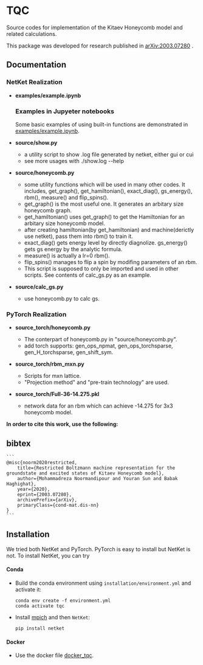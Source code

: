 # TQC

Source codes for implementation of the Kitaev Honeycomb model and related calculations.

This package was developed for research published in [arXiv:2003.07280](https://arxiv.org/abs/2003.07280) .

## Documentation

### NetKet Realization

- **examples/example.ipynb**

    ### Examples in Jupyeter notebooks

    Some basic examples of using built-in functions are demonstrated in [examples/example.ipynb](examples/example.ipynb).

- **source/show.py**

    - a utility script to show .log file generated by netket, either gui or cui
    - see more usages with ./show.log --help

- **source/honeycomb.py**

    - some utility functions which will be used in many other codes. It includes, get_graph(), get_hamiltonian(), exact_diag(), gs_energy(), rbm(), measure() and flip_spins().
    - get_graph() is the most useful one. It generates an arbitary size honeycomb graph.
    - get_hamiltonian() uses get_graph() to get the Hamiltonian for an arbitary size honeycomb model.
    - after creating hamiltonian(by get_hamiltonian) and machine(derictly use netket), pass them into rbm() to train it.
    - exact_diag() gets energy level by directly diagnolize. gs_energy() gets gs energy by the analytic formula.
    - measure() is actually a lr=0 rbm().
    - flip_spins() manages to flip a spin by modifing parameters of an rbm.
    - This script is supposed to only be imported and used in other scripts. See contents of calc_gs.py as an example.

- **source/calc_gs.py**
    - use honeycomb.py to calc gs.

### PyTorch Realization

- __source_torch/honeycomb.py__

    - The conterpart of honeycomb.py in "source/honeycomb.py".
    - add torch supports: gen_ops_npmat, gen_ops_torchsparse, gen_H_torchsparse, gen_shift_sym.

- __source_torch/rbm_mxn.py__

    - Scripts for mxn lattice.
    - "Projection method" and "pre-train technology" are used.

- __source_torch/Full-36-14.275.pkl__

    - network data for an rbm which can achieve -14.275 for 3x3 honeycomb model.

__In order to cite this work, use the following:__

## bibtex

	```
	@misc{noorm2020restricted,
		title={Restricted Boltzmann machine representation for the groundstate and excited states of Kitaev Honeycomb model},
		author={Mohammadreza Noormandipour and Youran Sun and Babak Haghighat},
		year={2020},
		eprint={2003.07280},
		archivePrefix={arXiv},
		primaryClass={cond-mat.dis-nn}
	}
	```

## Installation

We tried both NetKet and PyTorch. PyTorch is easy to install but NetKet is not. To install NetKet, you can try

#### Conda

- Build the conda environment using `installation/environment.yml` and activate it:
    ```
    conda env create -f environment.yml
    conda activate tqc
    ```
- Install [mpich](https://mpi4py.readthedocs.io/en/stable/appendix.html#building-mpi) and then `NetKet`:
    ```
    pip install netket
    ```

#### Docker

- Use the docker file [docker_tqc](https://github.com/mrnp95/TQC/blob/master/installation/docker_tqc).
